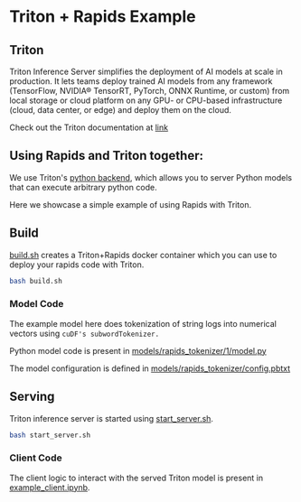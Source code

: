 # Triton + Rapids Example

## Triton
Triton Inference Server simplifies the deployment of AI models at scale in production. It lets teams deploy trained AI models from any framework (TensorFlow, NVIDIA® TensorRT, PyTorch, ONNX Runtime, or custom) from local storage or cloud platform on any GPU- or CPU-based infrastructure (cloud, data center, or edge) and deploy them on the cloud. 

Check out the Triton documentation at [link](https://github.com/triton-inference-server/server/blob/r21.04/README.md#documentation)

## Using Rapids and Triton together:

We use Triton's [python backend](https://github.com/triton-inference-server/python_backend), which allows you to server Python models that can execute arbitrary python code. 

Here we showcase a simple example of using Rapids with Triton.

## Build 

[build.sh](build.sh) creates a Triton+Rapids docker container which you can use to deploy your rapids code with Triton.  

```bash
bash build.sh
```


### Model Code
The example model here does tokenization of string logs into numerical vectors using `cuDF's subwordTokenizer.`  

Python model code is present in [models/rapids_tokenizer/1/model.py](models/rapids_tokenizer/1/model.py)

The model configuration is defined in [models/rapids_tokenizer/config.pbtxt](models/rapids_tokenizer/config.pbtxt)


## Serving
Triton inference server is started using [start_server.sh](start_server.sh). 

```bash
bash start_server.sh
```


### Client Code
The client logic to interact with the served Triton model is present in [example_client.ipynb](example_client.ipynb). 
